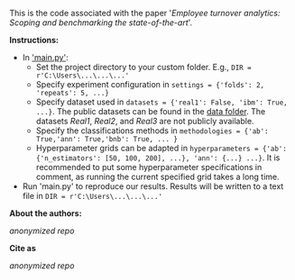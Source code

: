 This is the code associated with the paper '_Employee turnover analytics: Scoping and benchmarking the state-of-the-art_'.

**Instructions:**
- In ['main.py'](https://github.com/SimonDeVos/turnover_prediction/blob/master/experiments/main.py):
  - Set the project directory to your custom folder. E.g., `DIR = r'C:\Users\...\...\...'`
  - Specify experiment configuration in `settings = {'folds': 2, 'repeats': 5, ...}`
  - Specify dataset used in `datasets = {'real1': False, 'ibm': True, ...}`. The public datasets can be found in the [data folder](https://github.com/SimonDeVos/turnover_prediction/tree/7f6389ff91b39770fd232205a7f02fbab1758361/data
). The datasets _Real1_, _Real2_, and _Real3_ are not publicly available.
  - Specify the classifications methods in `methodologies = {'ab': True,'ann': True,'bnb': True, ... }`
  - Hyperparameter grids can be adapted in `hyperparameters = {'ab': {'n_estimators': [50, 100, 200], ...}, 'ann': {...} ...}`. It is recommended to put some hyperparameter specifications in comment, as running the current specified grid takes a long time.
- Run 'main.py' to reproduce our results. Results will be written to a text file in `DIR = r'C:\Users\...\...\...'`

**About the authors:** 

_anonymized repo_

**Cite as**

_anonymized repo_
